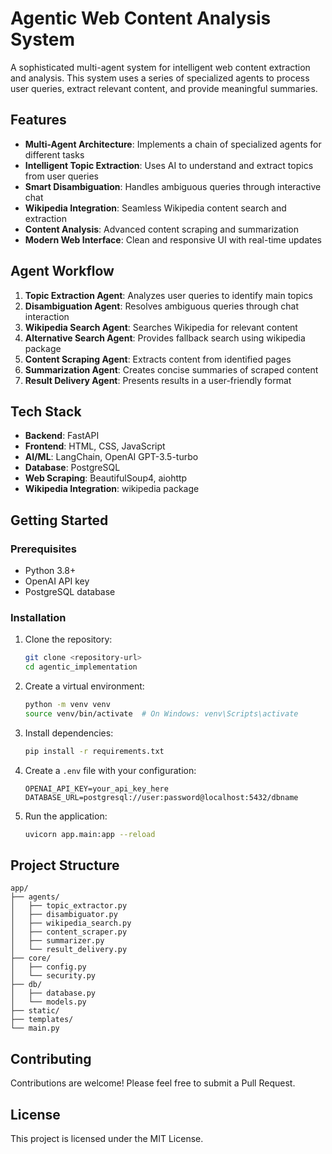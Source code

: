 # Agentic Web Content Analysis System

A sophisticated multi-agent system for intelligent web content extraction and analysis. This system uses a series of specialized agents to process user queries, extract relevant content, and provide meaningful summaries.

## Features

- **Multi-Agent Architecture**: Implements a chain of specialized agents for different tasks
- **Intelligent Topic Extraction**: Uses AI to understand and extract topics from user queries
- **Smart Disambiguation**: Handles ambiguous queries through interactive chat
- **Wikipedia Integration**: Seamless Wikipedia content search and extraction
- **Content Analysis**: Advanced content scraping and summarization
- **Modern Web Interface**: Clean and responsive UI with real-time updates

## Agent Workflow

1. **Topic Extraction Agent**: Analyzes user queries to identify main topics
2. **Disambiguation Agent**: Resolves ambiguous queries through chat interaction
3. **Wikipedia Search Agent**: Searches Wikipedia for relevant content
4. **Alternative Search Agent**: Provides fallback search using wikipedia package
5. **Content Scraping Agent**: Extracts content from identified pages
6. **Summarization Agent**: Creates concise summaries of scraped content
7. **Result Delivery Agent**: Presents results in a user-friendly format

## Tech Stack

- **Backend**: FastAPI
- **Frontend**: HTML, CSS, JavaScript
- **AI/ML**: LangChain, OpenAI GPT-3.5-turbo
- **Database**: PostgreSQL
- **Web Scraping**: BeautifulSoup4, aiohttp
- **Wikipedia Integration**: wikipedia package

## Getting Started

### Prerequisites

- Python 3.8+
- OpenAI API key
- PostgreSQL database

### Installation

1. Clone the repository:
   ```bash
   git clone <repository-url>
   cd agentic_implementation
   ```

2. Create a virtual environment:
   ```bash
   python -m venv venv
   source venv/bin/activate  # On Windows: venv\Scripts\activate
   ```

3. Install dependencies:
   ```bash
   pip install -r requirements.txt
   ```

4. Create a `.env` file with your configuration:
   ```
   OPENAI_API_KEY=your_api_key_here
   DATABASE_URL=postgresql://user:password@localhost:5432/dbname
   ```

5. Run the application:
   ```bash
   uvicorn app.main:app --reload
   ```

## Project Structure

```
app/
├── agents/
│   ├── topic_extractor.py
│   ├── disambiguator.py
│   ├── wikipedia_search.py
│   ├── content_scraper.py
│   ├── summarizer.py
│   └── result_delivery.py
├── core/
│   ├── config.py
│   └── security.py
├── db/
│   ├── database.py
│   └── models.py
├── static/
├── templates/
└── main.py
```

## Contributing

Contributions are welcome! Please feel free to submit a Pull Request.

## License

This project is licensed under the MIT License. 